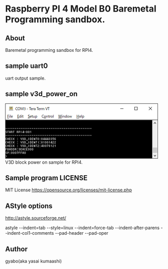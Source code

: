 # Raspberry PI 4 Model B0 Baremetal Programming sandbox.

## About

Baremetal programming sandbox for RPI4.


## sample uart0

uart output sample.

## sample v3d_power_on

![v3dpoweron](./Image/v3dpoweron.png)
V3D block power on sample for RPI4.


## Sample program LICENSE

MIT License
https://opensource.org/licenses/mit-license.php

## AStyle options

http://astyle.sourceforge.net/

astyle <sources> --indent=tab --style=linux --indent=force-tab --indent-after-parens --indent-col1-comments --pad-header --pad-oper

## Author

gyabo(aka yasai kumaashi)

